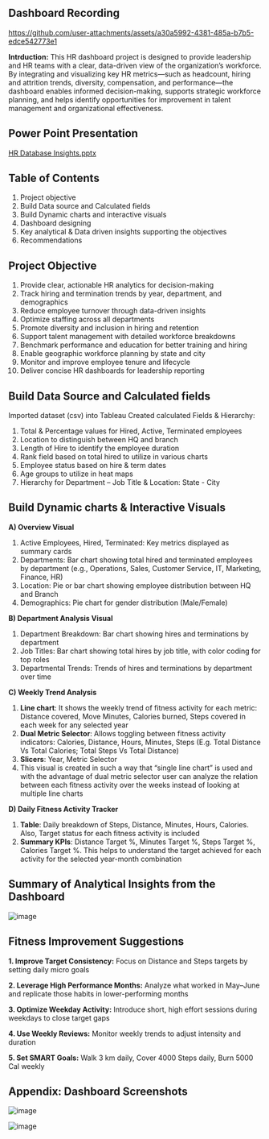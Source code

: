 ## Dashboard Recording

https://github.com/user-attachments/assets/a30a5992-4381-485a-b7b5-edce542773e1



**Intrduction:** This HR dashboard project is designed to provide leadership and HR teams with a clear, data-driven view of the organization’s workforce. By integrating and visualizing key HR metrics—such as headcount, hiring and attrition trends, diversity, compensation, and performance—the dashboard enables informed decision-making, supports strategic workforce planning, and helps identify opportunities for improvement in talent management and organizational effectiveness.

## Power Point Presentation

[HR Database Insights.pptx](https://github.com/user-attachments/files/22642717/HR.Database.Insights.pptx)

## Table of Contents

1. Project objective
2. Build Data source and Calculated fields
3. Build Dynamic charts and interactive visuals
4. Dashboard designing
5. Key analytical & Data driven insights supporting the objectives
6. Recommendations

## Project Objective

1. Provide clear, actionable HR analytics for decision-making
2. Track hiring and termination trends by year, department, and demographics
3. Reduce employee turnover through data-driven insights
4. Optimize staffing across all departments
5. Promote diversity and inclusion in hiring and retention
6. Support talent management with detailed workforce breakdowns
7. Benchmark performance and education for better training and hiring
8. Enable geographic workforce planning by state and city
9. Monitor and improve employee tenure and lifecycle
10. Deliver concise HR dashboards for leadership reporting

## Build Data Source and Calculated fields

Imported dataset (csv) into Tableau
Created calculated Fields & Hierarchy: 
   1. Total & Percentage values for Hired, Active, Terminated employees
   2. Location to distinguish between HQ and branch
   3. Length of Hire to identify the employee duration
   4. Rank field based on total hired to utilize in various charts
   5. Employee status based on hire & term dates
   6. Age groups to utilize in heat maps
   7. Hierarchy for Department – Job Title & Location: State - City

## Build Dynamic charts & Interactive Visuals

**A) Overview Visual**

1. Active Employees, Hired, Terminated: Key metrics displayed as summary cards
2. Departments: Bar chart showing total hired and terminated employees by department (e.g., Operations, Sales, Customer Service, IT, Marketing, Finance, HR)
3. Location: Pie or bar chart showing employee distribution between HQ and Branch
4. Demographics: Pie chart for gender distribution (Male/Female)

**B) Department Analysis Visual**

1. Department Breakdown: Bar chart showing hires and terminations by department
2. Job Titles: Bar chart showing total hires by job title, with color coding for top roles
3. Departmental Trends: Trends of hires and terminations by department over time

**C) Weekly Trend Analysis**

1. **Line chart**: It shows the weekly trend of fitness activity for each metric: Distance covered, Move Minutes, Calories burned, Steps covered in each week for any selected year
2. **Dual Metric Selector**: Allows toggling between fitness activity indicators: Calories, Distance, Hours, Minutes, Steps (E.g. Total Distance Vs Total Calories; Total Steps Vs Total Distance)
3. **Slicers**: Year, Metric Selector
4. This visual is created in such a way that “single line chart” is used and with the advantage of dual metric selector user can analyze the relation between each fitness activity over the weeks instead of looking at multiple line charts

**D) Daily Fitness Activity Tracker**

1. **Table**: Daily breakdown of Steps, Distance, Minutes, Hours, Calories. Also, Target status for each fitness activity is included
2. **Summary KPIs**: Distance Target %, Minutes Target %, Steps Target %, Calories Target %. This helps to understand the target achieved for each activity for the selected year-month combination


## Summary of Analytical Insights from the Dashboard

![image](https://github.com/user-attachments/assets/d8465727-33bd-4ab1-a00d-e41efff64741)


## Fitness Improvement Suggestions

  **1. Improve Target Consistency:** Focus on Distance and Steps targets by setting daily micro goals
  
  **2. Leverage High Performance Months:** Analyze what worked in May–June and replicate those habits in lower-performing months
  
  **3. Optimize Weekday Activity:** Introduce short, high effort sessions during weekdays to close target gaps
  
  **4. Use Weekly Reviews:** Monitor weekly trends to adjust intensity and duration

  **5. Set SMART Goals:** Walk 3 km daily, Cover 4000 Steps daily, Burn 5000 Cal weekly


## Appendix: Dashboard Screenshots

  ![image](https://github.com/user-attachments/assets/9392fdd6-14c8-4e58-a33b-65615e7c9d00)

![image](https://github.com/user-attachments/assets/20ea86d5-74db-461c-bb5e-b759460dc584)
